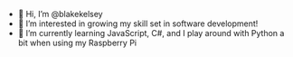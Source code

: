 - 👋 Hi, I’m @blakekelsey
- 👀 I’m interested in growing my skill set in software development!
- 🌱 I’m currently learning JavaScript, C#, and I play around with Python a bit when using my Raspberry Pi
